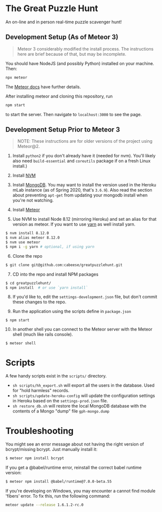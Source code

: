 # The Great Puzzle Hunt
An on-line and in person real-time puzzle scavenger hunt!

## Development Setup (As of Meteor 3)

> Meteor 3 considerably modified the install process. The instructions here are brief because of that, but may be incomplete.

You should have NodeJS (and possibly Python) installed on your machine. Then:

```bash
npx meteor
```

The [Meteor docs](https://docs.meteor.com/about/install.html) have further details.

After installing meteor and cloning this repository, run

```bash
npm start
```

to start the server. Then navigate to `localhost:3000` to see the page.

## Development Setup Prior to Meteor 3

> NOTE: These instructions are for older versions of the project using Meteor@2.

1. Install `python2` if you don't already have it (needed for nvm). You'll likely also need `build-essential` and `coreutils` package if on a fresh Linux install.)

2. Install [NVM](https://github.com/creationix/nvm)

3. Install [MongoDB](https://docs.mongodb.com/manual/administration/install-community/). You may want to install the version used in the Heroku mLab instance (as of Spring 2020, that's `3.6.9`). Also read the section about preventing `apt-get` from updating your mongodb install when you're not watching.

4. Install [Meteor](https://www.meteor.com/install)

5. Use NVM to install Node 8.12 (mirroring Heroku) and set an alias for that version as meteor.  If you want to use [yarn](https://code.facebook.com/posts/1840075619545360) as well install yarn.

  ```bash
  $ nvm install 8.12.0
  $ nvm alias meteor 8.12.0
  $ nvm use meteor
  $ npm i -g yarn # optional, if using yarn
  ```
6. Clone the repo

  ```bash
  $ git clone git@github.com:cabeese/greatpuzzlehunt.git
  ```
7. CD into the repo and install NPM packages

  ```bash
  $ cd greatpuzzlehunt/
  $ npm install  # or use `yarn install`
  ```
8. If you'd like to, edit the `settings-development.json` file, but don't commit these changes to the repo.

9. Run the application using the scripts define in `package.json`

  ```
  $ npm start
  ```

10. In another shell you can connect to the Meteor server with the Meteor shell (much like rails console).
  ```
  $ meteor shell
  ```

# Scripts

A few handy scripts exist in the `scripts/` directory.

* `sh scripts/hh_export.sh` will export all the users in the database. Used for "hold harmless" records.
* `sh scripts/update-heroku-config` will update the configuration settings in Heroku based on the `settings-prod.json` file.
* `sh restore_db.sh` will restore the local MongoDB database with the contents of a Mongo "dump" file `gph-mongo.dump`

# Troubleshooting

You might see an error message about not having the right version of bcrypt/missing bcrypt. Just manually install it:

```bash
$ meteor npm install bcrypt
```

If you get a @babel/runtime error, reinstall the correct babel runtime version:

```bash
$ meteor npm install @babel/runtime@7.0.0-beta.55
```

If you're developing on Windows, you may encounter a cannot find  module 'fibers' error. To fix this, run the following command:

```bash
meteor update --release 1.6.1.2-rc.0
```
